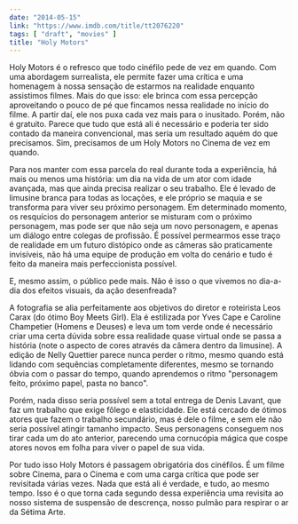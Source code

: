 ```yaml
---
date: "2014-05-15"
link: "https://www.imdb.com/title/tt2076220"
tags: [ "draft", "movies" ]
title: "Holy Motors"
---
```

Holy Motors é o refresco que todo cinéfilo pede de vez em quando. Com uma abordagem surrealista, ele permite fazer uma crítica e uma homenagem à nossa sensação de estarmos na realidade enquanto assistimos filmes. Mais do que isso: ele brinca com essa percepção aproveitando o pouco de pé que fincamos nessa realidade no início do filme. A partir daí, ele nos puxa cada vez mais para o inusitado. Porém, não é gratuito. Parece que tudo que está ali é necessário e poderia ter sido contado da maneira convencional, mas seria um resultado aquém do que precisamos. Sim, precisamos de um Holy Motors no Cinema de vez em quando.

Para nos manter com essa parcela do real durante toda a experiência, há mais ou menos uma história: um dia na vida de um ator com idade avançada, mas que ainda precisa realizar o seu trabalho. Ele é levado de limusine branca para todas as locações, e ele próprio se maquia e se transforma para viver seu próximo personagem. Em determinado momento, os resquícios do personagem anterior se misturam com o próximo personagem, mas pode ser que não seja um novo personagem, e apenas um diálogo entre colegas de profissão. É possível permearmos esse traço de realidade em um futuro distópico onde as câmeras são praticamente invisíveis, não há uma equipe de produção em volta do cenário e tudo é feito da maneira mais perfeccionista possível.

E, mesmo assim, o público pede mais. Não é isso o que vivemos no dia-a-dia dos efeitos visuais, da ação desenfreada?

A fotografia se alia perfeitamente aos objetivos do diretor e roteirista Leos Carax (do ótimo Boy Meets Girl). Ela é estilizada por Yves Cape e Caroline Champetier (Homens e Deuses) e leva um tom verde onde é necessário criar uma certa dúvida sobre essa realidade quase virtual onde se passa a história (note o aspecto de cores através da câmera dentro da limusine). A edição de Nelly Quettier parece nunca perder o ritmo, mesmo quando está lidando com sequências completamente diferentes, mesmo se tornando óbvia com o passar do tempo, quando aprendemos o ritmo "personagem feito, próximo papel, pasta no banco".

Porém, nada disso seria possível sem a total entrega de Denis Lavant, que faz um trabalho que exige fôlego e elasticidade. Ele está cercado de ótimos atores que fazem o trabalho secundário, mas é dele o filme, e sem ele não seria possível atingir tamanho impacto. Seus personagens conseguem nos tirar cada um do ato anterior, parecendo uma cornucópia mágica que cospe atores novos em folha para viver o papel de sua vida.

Por tudo isso Holy Motors é passagem obrigatória dos cinéfilos. É um filme sobre Cinema, para o Cinema e com uma carga crítica que pode ser revisitada várias vezes. Nada que está ali é verdade, e tudo, ao mesmo tempo. Isso é o que torna cada segundo dessa experiência uma revisita ao nosso sistema de suspensão de descrença, nosso pulmão para respirar o ar da Sétima Arte.
